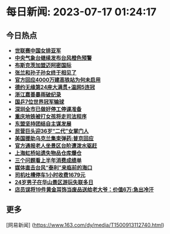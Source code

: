 
# 每日新闻: 2023-07-17 01:24:17
## 今日热点

- **[世联赛中国女排亚军](https://www.163.com/search?keyword=%E4%B8%96%E8%81%94%E8%B5%9B%E4%B8%AD%E5%9B%BD%E5%A5%B3%E6%8E%92%E4%BA%9A%E5%86%9B)**
- **[中央气象台继续发布台风橙色预警](https://www.163.com/search?keyword=%E4%B8%AD%E5%A4%AE%E6%B0%94%E8%B1%A1%E5%8F%B0%E7%BB%A7%E7%BB%AD%E5%8F%91%E5%B8%83%E5%8F%B0%E9%A3%8E%E6%A9%99%E8%89%B2%E9%A2%84%E8%AD%A6)**
- **[布斯克茨加盟迈阿密国际](https://www.163.com/search?keyword=%E5%B8%83%E6%96%AF%E5%85%8B%E8%8C%A8%E5%8A%A0%E7%9B%9F%E8%BF%88%E9%98%BF%E5%AF%86%E5%9B%BD%E9%99%85)**
- **[张兰和孙子孙女终于相见了](https://www.163.com/search?keyword=%E5%BC%A0%E5%85%B0%E5%92%8C%E5%AD%99%E5%AD%90%E5%AD%99%E5%A5%B3%E7%BB%88%E4%BA%8E%E7%9B%B8%E8%A7%81%E4%BA%86)**
- **[官方回应4000万建高铁站为何未启用](https://www.163.com/search?keyword=%E5%AE%98%E6%96%B9%E5%9B%9E%E5%BA%944000%E4%B8%87%E5%BB%BA%E9%AB%98%E9%93%81%E7%AB%99%E4%B8%BA%E4%BD%95%E6%9C%AA%E5%90%AF%E7%94%A8)**
- **[德约无缘第24座大满贯+温网5连冠](https://www.163.com/search?keyword=%E5%BE%B7%E7%BA%A6%E6%97%A0%E7%BC%98%E7%AC%AC24%E5%BA%A7%E5%A4%A7%E6%BB%A1%E8%B4%AF%2B%E6%B8%A9%E7%BD%915%E8%BF%9E%E5%86%A0)**
- **[浙江嘉善暴雨破纪录](https://www.163.com/search?keyword=%E6%B5%99%E6%B1%9F%E5%98%89%E5%96%84%E6%9A%B4%E9%9B%A8%E7%A0%B4%E7%BA%AA%E5%BD%95)**
- **[国乒7位世界冠军输球](https://www.163.com/search?keyword=%E5%9B%BD%E4%B9%927%E4%BD%8D%E4%B8%96%E7%95%8C%E5%86%A0%E5%86%9B%E8%BE%93%E7%90%83)**
- **[深圳全市已做好停工停课准备](https://www.163.com/search?keyword=%E6%B7%B1%E5%9C%B3%E5%85%A8%E5%B8%82%E5%B7%B2%E5%81%9A%E5%A5%BD%E5%81%9C%E5%B7%A5%E5%81%9C%E8%AF%BE%E5%87%86%E5%A4%87)**
- **[重庆地铁被打女孩将走司法程序](https://www.163.com/search?keyword=%E9%87%8D%E5%BA%86%E5%9C%B0%E9%93%81%E8%A2%AB%E6%89%93%E5%A5%B3%E5%AD%A9%E5%B0%86%E8%B5%B0%E5%8F%B8%E6%B3%95%E7%A8%8B%E5%BA%8F)**
- **[东盟坚持团结自主谋发展](https://www.163.com/search?keyword=%E4%B8%9C%E7%9B%9F%E5%9D%9A%E6%8C%81%E5%9B%A2%E7%BB%93%E8%87%AA%E4%B8%BB%E8%B0%8B%E5%8F%91%E5%B1%95)**
- **[民营巨头迎36岁“二代”女掌门人](https://www.163.com/search?keyword=%E6%B0%91%E8%90%A5%E5%B7%A8%E5%A4%B4%E8%BF%8E36%E5%B2%81%E2%80%9C%E4%BA%8C%E4%BB%A3%E2%80%9D%E5%A5%B3%E6%8E%8C%E9%97%A8%E4%BA%BA)**
- **[美国援助乌克兰集束弹药:普京回应](https://www.163.com/search?keyword=%E7%BE%8E%E5%9B%BD%E6%8F%B4%E5%8A%A9%E4%B9%8C%E5%85%8B%E5%85%B0%E9%9B%86%E6%9D%9F%E5%BC%B9%E8%8D%AF+%E6%99%AE%E4%BA%AC%E5%9B%9E%E5%BA%94)**
- **[官方通报老人坐景区台阶遭泼水驱赶](https://www.163.com/search?keyword=%E5%AE%98%E6%96%B9%E9%80%9A%E6%8A%A5%E8%80%81%E4%BA%BA%E5%9D%90%E6%99%AF%E5%8C%BA%E5%8F%B0%E9%98%B6%E9%81%AD%E6%B3%BC%E6%B0%B4%E9%A9%B1%E8%B5%B6)**
- **[上海虹桥站遗失物品仓库爆仓](https://www.163.com/search?keyword=%E4%B8%8A%E6%B5%B7%E8%99%B9%E6%A1%A5%E7%AB%99%E9%81%97%E5%A4%B1%E7%89%A9%E5%93%81%E4%BB%93%E5%BA%93%E7%88%86%E4%BB%93)**
- **[三个问题看上半年消费成绩单](https://www.163.com/search?keyword=%E4%B8%89%E4%B8%AA%E9%97%AE%E9%A2%98%E7%9C%8B%E4%B8%8A%E5%8D%8A%E5%B9%B4%E6%B6%88%E8%B4%B9%E6%88%90%E7%BB%A9%E5%8D%95)**
- **[媒体直击台风“泰利”来临前的海口](https://www.163.com/search?keyword=%E5%AA%92%E4%BD%93%E7%9B%B4%E5%87%BB%E5%8F%B0%E9%A3%8E%E2%80%9C%E6%B3%B0%E5%88%A9%E2%80%9D%E6%9D%A5%E4%B8%B4%E5%89%8D%E7%9A%84%E6%B5%B7%E5%8F%A3)**
- **[司机吐槽停车1小时收费1679元](https://www.163.com/search?keyword=%E5%8F%B8%E6%9C%BA%E5%90%90%E6%A7%BD%E5%81%9C%E8%BD%A61%E5%B0%8F%E6%97%B6%E6%94%B6%E8%B4%B91679%E5%85%83)**
- **[24岁男子在华山景区游玩失联多日](https://www.163.com/search?keyword=24%E5%B2%81%E7%94%B7%E5%AD%90%E5%9C%A8%E5%8D%8E%E5%B1%B1%E6%99%AF%E5%8C%BA%E6%B8%B8%E7%8E%A9%E5%A4%B1%E8%81%94%E5%A4%9A%E6%97%A5)**
- **[店员误将19件黄金耳饰当废品送给老大爷：价值6万:急出冷汗](https://www.163.com/search?keyword=%E5%BA%97%E5%91%98%E8%AF%AF%E5%B0%8619%E4%BB%B6%E9%BB%84%E9%87%91%E8%80%B3%E9%A5%B0%E5%BD%93%E5%BA%9F%E5%93%81%E9%80%81%E7%BB%99%E8%80%81%E5%A4%A7%E7%88%B7%EF%BC%9A%E4%BB%B7%E5%80%BC6%E4%B8%87+%E6%80%A5%E5%87%BA%E5%86%B7%E6%B1%97)**

## 更多
[网易新闻] (https://www.163.com/dy/media/T1500913112740.html)
